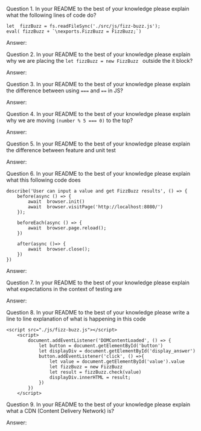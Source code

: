 Question 1. In your README to the best of your knowledge please explain what the following lines of code do?

```
let  fizzBuzz = fs.readFileSync('./src/js/fizz-buzz.js');
eval( fizzBuzz + `\nexports.FizzBuzz = FizzBuzz;`)
``` 
Answer: 

Question 2. In your README to the best of your knowledge please explain why we are placing the ```let fizzBuzz = new FizzBuzz ``` outside the it block?

Answer:

Question 3. In your README to the best of your knowledge please explain the difference between using ```===``` and ```==``` in JS?

Answer: 

Question 4. In your README to the best of your knowledge please explain why we are moving ```(number % 5 === 0)``` to the top?

Answer:

Question 5. In your README to the best of your knowledge please explain the difference between feature and unit test

Answer: 

Question 6. In your README to the best of your knowledge please explain what this following code does

```
describe('User can input a value and get FizzBuzz results', () => {
    before(async () => {
        await  browser.init()
        await  browser.visitPage('http://localhost:8080/')
    });

    beforeEach(async () => {
        await  browser.page.reload();
    })

    after(async ()=> {
        await  browser.close();
    })
})
```

Answer: 

Question 7. In your README to the best of your knowledge please explain what expectations in the context of testing are

Answer:

Question 8. In your README to the best of your knowledge please write a line to line explanation of what is happening in this code
```
<script src="./js/fizz-buzz.js"></script>
    <script>
        document.addEventListener('DOMContentLoaded', () => {
            let button = document.getElementById('button')
            let displayDiv = document.getElementById('display_answer')
            button.addEventListener('click', () =>{
                let value = document.getElementById('value').value
                let fizzBuzz = new FizzBuzz
                let result = fizzBuzz.check(value)
                displayDiv.innerHTML = result;
            })
        })
    </script>
```

Question 9. In your README to the best of your knowledge please explain what a CDN (Content Delivery Network) is?

Answer: 